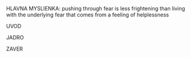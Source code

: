 HLAVNA MYSLIENKA: pushing through fear is less frightening than living with the underlying fear that comes from a feeling of helplessness

UVOD


JADRO


ZAVER

